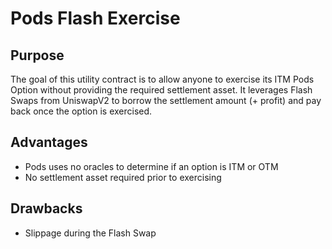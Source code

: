# Pods Flash Exercise

## Purpose

The goal of this utility contract is to allow anyone to exercise its ITM Pods Option without providing the required settlement asset. It leverages Flash Swaps from UniswapV2 to borrow the settlement amount (+ profit) and pay back once the option is exercised.

## Advantages

- Pods uses no oracles to determine if an option is ITM or OTM
- No settlement asset required prior to exercising

## Drawbacks

- Slippage during the Flash Swap